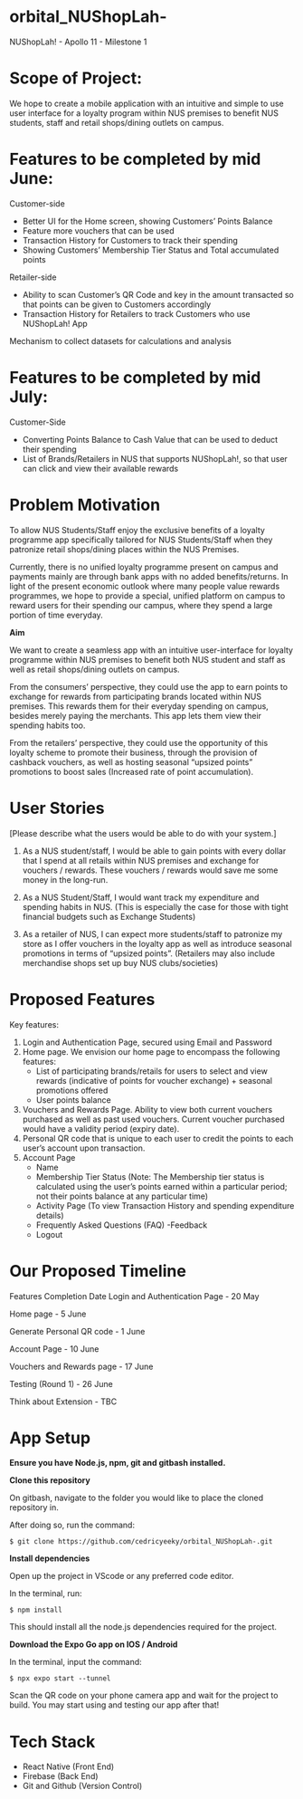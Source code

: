 # orbital_NUShopLah-
NUShopLah! - Apollo 11 - Milestone 1

# Scope of Project:

We hope to create a mobile application with an intuitive and simple to use user interface for a loyalty program within NUS premises to benefit NUS students, staff and retail shops/dining outlets on campus.

# Features to be completed by mid June:

Customer-side
- Better UI for the Home screen, showing Customers’ Points Balance
- Feature more vouchers that can be used
- Transaction History for Customers to track their spending
- Showing Customers’ Membership Tier Status and Total accumulated points
 
 Retailer-side
- Ability to scan Customer’s QR Code and key in the amount transacted so that points can be given to Customers accordingly
- Transaction History for Retailers to track Customers who use NUShopLah! App
 
 Mechanism to collect datasets for calculations and analysis


# Features to be completed by mid July:
Customer-Side
- Converting Points Balance to Cash Value that can be used to deduct their spending
- List of Brands/Retailers in NUS that supports NUShopLah!, so that user can click and view their available rewards



# Problem Motivation 

To allow NUS Students/Staff enjoy the exclusive benefits of a loyalty programme app specifically tailored for NUS Students/Staff when they patronize retail shops/dining places within the NUS Premises. 

Currently, there is no unified loyalty programme present on campus and payments mainly are through bank apps with no added benefits/returns. 
In light of the present economic outlook where many people value rewards programmes, we hope to provide a special, unified platform on campus to reward users for their spending our campus, where they spend a large portion of time everyday.


**Aim**

We want to create a seamless app with an intuitive user-interface for loyalty programme within NUS premises to benefit both NUS student and staff as well as retail shops/dining outlets on campus.

From the consumers’ perspective, they could use the app to earn points to exchange for rewards from participating brands located within NUS premises. This rewards them for their everyday spending on campus, besides merely paying the merchants. This app lets them view their spending habits too.

From the retailers’ perspective, they could use the opportunity of this loyalty scheme to promote their business, through the provision of cashback vouchers, as well as hosting seasonal “upsized points” promotions to boost sales (Increased rate of point accumulation). 


# User Stories

[Please describe what the users would be able to do with your system.]

1. As a NUS student/staff, I would be able to gain points with every dollar that I spend at all retails within NUS premises and exchange for vouchers / rewards. These vouchers / rewards would save me some money in the long-run.

2. As a NUS Student/Staff, I would want track my expenditure and spending habits in NUS. (This is especially the case for those with tight financial budgets such as Exchange Students)

3. As a retailer of NUS, I can expect more students/staff to patronize my store as I offer vouchers in the loyalty app as well as introduce seasonal promotions in terms of “upsized points”. (Retailers may also include merchandise shops set up buy NUS clubs/societies)


# Proposed Features

Key features:

1.  Login and Authentication Page, secured using Email and Password
2.  Home page. We envision our home page to encompass the following features:
    - List of participating brands/retails for users to select and view rewards (indicative of points for voucher exchange) + seasonal promotions offered
    - User points balance
3.  Vouchers and Rewards Page. Ability to view both current vouchers purchased as well as past used vouchers. Current voucher purchased would have a validity period (expiry date).
4.  Personal QR code that is unique to each user to credit the points to each user’s account upon transaction.
5.  Account Page 
    - Name
    - Membership Tier Status (Note: The Membership tier status is calculated using the user’s points earned within a particular period; not their points balance at any particular time)
    - Activity Page (To view Transaction History and spending expenditure details)
    - Frequently Asked Questions (FAQ)
    -Feedback
    - Logout



# Our Proposed Timeline

Features
Completion Date
Login and Authentication Page - 20 May

Home page - 5 June

Generate Personal QR code - 1 June

Account Page - 10 June

Vouchers and Rewards page - 17 June

Testing (Round 1) - 26 June

Think about Extension - TBC

# App Setup

**Ensure you have Node.js, npm, git and gitbash installed.**

**Clone this repository**

On gitbash, navigate to the folder you would like to place the cloned repository in.

After doing so, run the command:

```
$ git clone https://github.com/cedricyeeky/orbital_NUShopLah-.git
```

**Install dependencies**

Open up the project in VScode or any preferred code editor.

In the terminal, run:

```
$ npm install
```

This should install all the node.js dependencies required for the project.

**Download the Expo Go app on IOS / Android**

In the terminal, input the command:

```
$ npx expo start --tunnel
```

Scan the QR code on your phone camera app and wait for the project to build.
You may start using and testing our app after that!

# Tech Stack 
- React Native (Front End)
- Firebase (Back End)
- Git and Github (Version Control)






